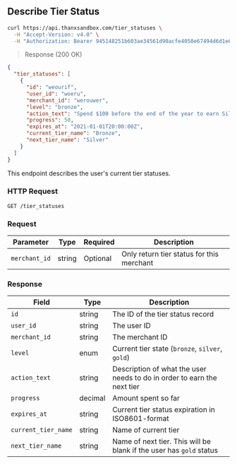 ## Describe Tier Status

```bash
curl https://api.thanxsandbox.com/tier_statuses \
  -H "Accept-Version: v4.0" \
  -H "Authorization: Bearer 945148251b603ae34561d90acfe4050e67494d6d1e65d4d3d52798407f03c0bd"
```

> Response (200 OK)

```json
{
  "tier_statuses": [
    {
      "id": "weourif",
      "user_id": "woeru",
      "merchant_id": "werouwer",
      "level": "bronze",
      "action_text": "Spend $100 before the end of the year to earn Silver.",
      "progress": 50,
      "expires_at": "2021-01-01T20:00:00Z",
      "current_tier_name": "Bronze",
      "next_tier_name": "Silver"
    }
  ]
}
```

This endpoint describes the user's current tier statuses.

### HTTP Request

`GET /tier_statuses`

### Request

Parameter | Type | Required | Description
--------- | ---- | -------- | -----------
`merchant_id` | string | Optional | Only return tier status for this merchant

### Response

Field | Type | Description
----- | ---- | -----------
`id` | string | The ID of the tier status record
`user_id` | string | The user ID
`merchant_id` | string | The merchant ID
`level` | enum | Current tier state (`bronze`, `silver`, `gold`)
`action_text` | string | Description of what the user needs to do in order to earn the next tier
`progress` | decimal | Amount spent so far
`expires_at` | string | Current tier status expiration in ISO8601-format
`current_tier_name` | string | Name of current tier
`next_tier_name` | string | Name of next tier. This will be blank if the user has `gold` status
